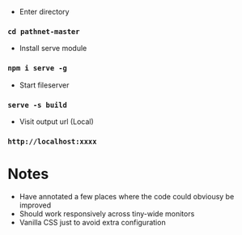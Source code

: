 - Enter directory
### `cd pathnet-master`

- Install serve module
### `npm i serve -g`

- Start fileserver
### `serve -s build`

- Visit output url (Local)
### `http://localhost:xxxx`

# Notes
- Have annotated a few places where the code could obviousy be improved
- Should work responsively across tiny-wide monitors
- Vanilla CSS just to avoid extra configuration
